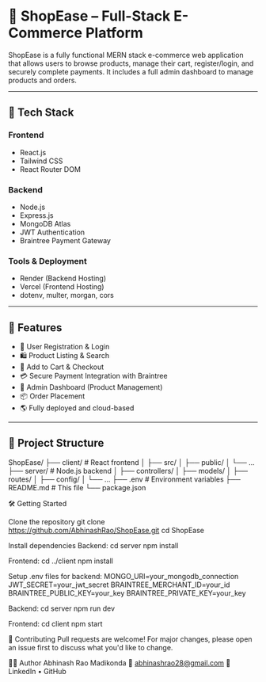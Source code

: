 # 🛒 ShopEase – Full-Stack E-Commerce Platform

ShopEase is a fully functional MERN stack e-commerce web application that allows users to browse products, manage their cart, register/login, and securely complete payments. It includes a full admin dashboard to manage products and orders.

---


## 🧰 Tech Stack

### Frontend
- React.js
- Tailwind CSS
- React Router DOM

### Backend
- Node.js
- Express.js
- MongoDB Atlas
- JWT Authentication
- Braintree Payment Gateway

### Tools & Deployment
- Render (Backend Hosting)
- Vercel (Frontend Hosting)
- dotenv, multer, morgan, cors

---

## 🚀 Features

- 🔐 User Registration & Login
- 🛍️ Product Listing & Search
- 🛒 Add to Cart & Checkout
- 💳 Secure Payment Integration with Braintree
- 👤 Admin Dashboard (Product Management)
- 📦 Order Placement
- 🌎 Fully deployed and cloud-based

---

## 📁 Project Structure
ShopEase/
├── client/                # React frontend
│   ├── src/
│   ├── public/
│   └── ...
├── server/                # Node.js backend
│   ├── controllers/
│   ├── models/
│   ├── routes/
│   ├── config/
│   └── ...
├── .env                   # Environment variables
├── README.md              # This file
└── package.json


🛠️ Getting Started

Clone the repository
git clone https://github.com/AbhinashRao/ShopEase.git
cd ShopEase

Install dependencies
Backend:
cd server
npm install

Frontend:
cd ../client
npm install

Setup .env files for backend:
MONGO_URI=your_mongodb_connection
JWT_SECRET=your_jwt_secret
BRAINTREE_MERCHANT_ID=your_id
BRAINTREE_PUBLIC_KEY=your_key
BRAINTREE_PRIVATE_KEY=your_key

Backend:
cd server
npm run dev

Frontend:
cd client
npm start

🤝 Contributing
Pull requests are welcome! For major changes, please open an issue first to discuss what you'd like to change.


👨‍💻 Author
Abhinash Rao Madikonda
📧 abhinashrao28@gmail.com
🔗 LinkedIn • GitHub
